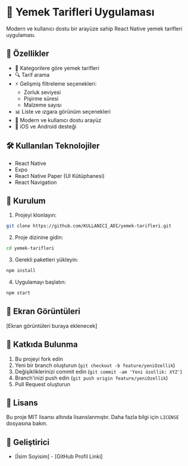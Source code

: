# 📱 Yemek Tarifleri Uygulaması

Modern ve kullanıcı dostu bir arayüze sahip React Native yemek tarifleri uygulaması.

## 🚀 Özellikler

- 📖 Kategorilere göre yemek tarifleri
- 🔍 Tarif arama
- ⚡ Gelişmiş filtreleme seçenekleri:
  - Zorluk seviyesi
  - Pişirme süresi
  - Malzeme sayısı
- 📊 Liste ve ızgara görünüm seçenekleri
- 🎨 Modern ve kullanıcı dostu arayüz
- 📱 iOS ve Android desteği

## 🛠️ Kullanılan Teknolojiler

- React Native
- Expo
- React Native Paper (UI Kütüphanesi)
- React Navigation

## 🚀 Kurulum

1. Projeyi klonlayın:

```bash
git clone https://github.com/KULLANICI_ADI/yemek-tarifleri.git
```

2. Proje dizinine gidin:

```bash
cd yemek-tarifleri
```

3. Gerekli paketleri yükleyin:

```bash
npm install
```

4. Uygulamayı başlatın:

```bash
npm start
```

## 📱 Ekran Görüntüleri

[Ekran görüntüleri buraya eklenecek]

## 🤝 Katkıda Bulunma

1. Bu projeyi fork edin
2. Yeni bir branch oluşturun (`git checkout -b feature/yeniOzellik`)
3. Değişikliklerinizi commit edin (`git commit -am 'Yeni özellik: XYZ'`)
4. Branch'inizi push edin (`git push origin feature/yeniOzellik`)
5. Pull Request oluşturun

## 📝 Lisans

Bu proje MIT lisansı altında lisanslanmıştır. Daha fazla bilgi için `LICENSE` dosyasına bakın.

## 👥 Geliştirici

- [İsim Soyisim] - [GitHub Profil Linki]
